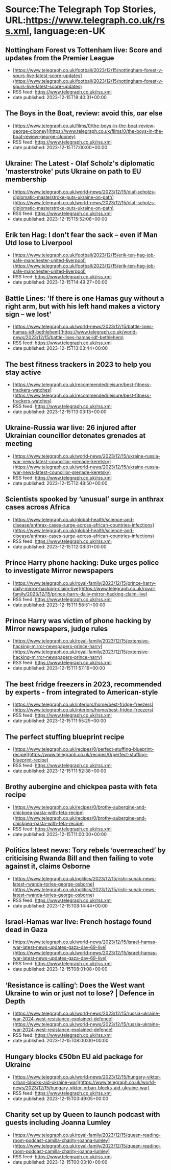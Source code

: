 # Source:The Telegraph Top Stories, URL:https://www.telegraph.co.uk/rss.xml, language:en-UK

## Nottingham Forest vs Tottenham live: Score and updates from the Premier League
 - [https://www.telegraph.co.uk/football/2023/12/15/nottingham-forest-v-spurs-live-latest-score-updates](https://www.telegraph.co.uk/football/2023/12/15/nottingham-forest-v-spurs-live-latest-score-updates)
 - RSS feed: https://www.telegraph.co.uk/rss.xml
 - date published: 2023-12-15T18:40:31+00:00



## The Boys in the Boat, review: avoid this, oar else
 - [https://www.telegraph.co.uk/films/0/the-boys-in-the-boat-review-george-clooney](https://www.telegraph.co.uk/films/0/the-boys-in-the-boat-review-george-clooney)
 - RSS feed: https://www.telegraph.co.uk/rss.xml
 - date published: 2023-12-15T17:00:00+00:00



## Ukraine: The Latest - Olaf Scholz's diplomatic 'masterstroke' puts Ukraine on path to EU membership
 - [https://www.telegraph.co.uk/world-news/2023/12/15/olaf-scholzs-diplomatic-masterstroke-puts-ukraine-on-path](https://www.telegraph.co.uk/world-news/2023/12/15/olaf-scholzs-diplomatic-masterstroke-puts-ukraine-on-path)
 - RSS feed: https://www.telegraph.co.uk/rss.xml
 - date published: 2023-12-15T15:52:08+00:00



## Erik ten Hag: I don't fear the sack – even if Man Utd lose to Liverpool
 - [https://www.telegraph.co.uk/football/2023/12/15/erik-ten-hag-job-safe-manchester-united-liverpool](https://www.telegraph.co.uk/football/2023/12/15/erik-ten-hag-job-safe-manchester-united-liverpool)
 - RSS feed: https://www.telegraph.co.uk/rss.xml
 - date published: 2023-12-15T14:49:27+00:00



## Battle Lines: 'If there is one Hamas guy without a right arm, but with his left hand makes a victory sign – we lost'
 - [https://www.telegraph.co.uk/world-news/2023/12/15/battle-lines-hamas-idf-bethlehem](https://www.telegraph.co.uk/world-news/2023/12/15/battle-lines-hamas-idf-bethlehem)
 - RSS feed: https://www.telegraph.co.uk/rss.xml
 - date published: 2023-12-15T13:03:44+00:00



## The best fitness trackers in 2023 to help you stay active
 - [https://www.telegraph.co.uk/recommended/leisure/best-fitness-trackers-watches](https://www.telegraph.co.uk/recommended/leisure/best-fitness-trackers-watches)
 - RSS feed: https://www.telegraph.co.uk/rss.xml
 - date published: 2023-12-15T13:03:13+00:00



## Ukraine-Russia war live: 26 injured after Ukrainian councillor detonates grenades at meeting
 - [https://www.telegraph.co.uk/world-news/2023/12/15/ukraine-russia-war-news-latest-councillor-grenade-keretsky](https://www.telegraph.co.uk/world-news/2023/12/15/ukraine-russia-war-news-latest-councillor-grenade-keretsky)
 - RSS feed: https://www.telegraph.co.uk/rss.xml
 - date published: 2023-12-15T12:48:50+00:00



## Scientists spooked by ‘unusual’ surge in anthrax cases across Africa
 - [https://www.telegraph.co.uk/global-health/science-and-disease/anthrax-cases-surge-across-african-countries-infections](https://www.telegraph.co.uk/global-health/science-and-disease/anthrax-cases-surge-across-african-countries-infections)
 - RSS feed: https://www.telegraph.co.uk/rss.xml
 - date published: 2023-12-15T12:08:31+00:00



## Prince Harry phone hacking: Duke urges police to investigate Mirror newspapers
 - [https://www.telegraph.co.uk/royal-family/2023/12/15/prince-harry-daily-mirror-hacking-claim-live](https://www.telegraph.co.uk/royal-family/2023/12/15/prince-harry-daily-mirror-hacking-claim-live)
 - RSS feed: https://www.telegraph.co.uk/rss.xml
 - date published: 2023-12-15T11:58:51+00:00



## Prince Harry was victim of phone hacking by Mirror newspapers, judge rules
 - [https://www.telegraph.co.uk/royal-family/2023/12/15/extensive-hacking-mirror-newspapers-prince-harry](https://www.telegraph.co.uk/royal-family/2023/12/15/extensive-hacking-mirror-newspapers-prince-harry)
 - RSS feed: https://www.telegraph.co.uk/rss.xml
 - date published: 2023-12-15T11:57:19+00:00



## The best fridge freezers in 2023, recommended by experts - from integrated to American-style
 - [https://www.telegraph.co.uk/interiors/home/best-fridge-freezers](https://www.telegraph.co.uk/interiors/home/best-fridge-freezers)
 - RSS feed: https://www.telegraph.co.uk/rss.xml
 - date published: 2023-12-15T11:55:25+00:00



## The perfect stuffing blueprint recipe
 - [https://www.telegraph.co.uk/recipes/0/perfect-stuffing-blueprint-recipe](https://www.telegraph.co.uk/recipes/0/perfect-stuffing-blueprint-recipe)
 - RSS feed: https://www.telegraph.co.uk/rss.xml
 - date published: 2023-12-15T11:52:38+00:00



## Brothy aubergine and chickpea pasta with feta recipe
 - [https://www.telegraph.co.uk/recipes/0/brothy-aubergine-and-chickpea-pasta-with-feta-recipe](https://www.telegraph.co.uk/recipes/0/brothy-aubergine-and-chickpea-pasta-with-feta-recipe)
 - RSS feed: https://www.telegraph.co.uk/rss.xml
 - date published: 2023-12-15T11:00:00+00:00



## Politics latest news: Tory rebels ‘overreached’ by criticising Rwanda Bill and then failing to vote against it, claims Osborne
 - [https://www.telegraph.co.uk/politics/2023/12/15/rishi-sunak-news-latest-rwanda-tories-george-osborne](https://www.telegraph.co.uk/politics/2023/12/15/rishi-sunak-news-latest-rwanda-tories-george-osborne)
 - RSS feed: https://www.telegraph.co.uk/rss.xml
 - date published: 2023-12-15T08:14:44+00:00



## Israel-Hamas war live: French hostage found dead in Gaza
 - [https://www.telegraph.co.uk/world-news/2023/12/15/israel-hamas-war-latest-news-updates-gaza-day-69-live](https://www.telegraph.co.uk/world-news/2023/12/15/israel-hamas-war-latest-news-updates-gaza-day-69-live)
 - RSS feed: https://www.telegraph.co.uk/rss.xml
 - date published: 2023-12-15T08:01:08+00:00



## ‘Resistance is calling’: Does the West want Ukraine to win or just not to lose? | Defence in Depth
 - [https://www.telegraph.co.uk/world-news/2023/12/15/russia-ukraine-war-2024-west-resistance-explained-defence](https://www.telegraph.co.uk/world-news/2023/12/15/russia-ukraine-war-2024-west-resistance-explained-defence)
 - RSS feed: https://www.telegraph.co.uk/rss.xml
 - date published: 2023-12-15T08:00:00+00:00



## Hungary blocks €50bn EU aid package for Ukraine
 - [https://www.telegraph.co.uk/world-news/2023/12/15/hungary-viktor-orban-blocks-aid-ukraine-war](https://www.telegraph.co.uk/world-news/2023/12/15/hungary-viktor-orban-blocks-aid-ukraine-war)
 - RSS feed: https://www.telegraph.co.uk/rss.xml
 - date published: 2023-12-15T03:49:05+00:00



## Charity set up by Queen to launch podcast with guests including Joanna Lumley
 - [https://www.telegraph.co.uk/royal-family/2023/12/15/queen-reading-room-podcast-camilla-charity-joanna-lumley](https://www.telegraph.co.uk/royal-family/2023/12/15/queen-reading-room-podcast-camilla-charity-joanna-lumley)
 - RSS feed: https://www.telegraph.co.uk/rss.xml
 - date published: 2023-12-15T00:03:10+00:00



